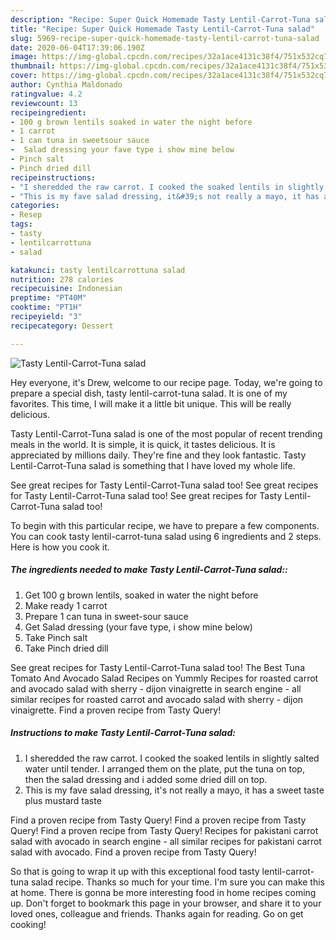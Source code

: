 ```yaml
---
description: "Recipe: Super Quick Homemade Tasty Lentil-Carrot-Tuna salad"
title: "Recipe: Super Quick Homemade Tasty Lentil-Carrot-Tuna salad"
slug: 5969-recipe-super-quick-homemade-tasty-lentil-carrot-tuna-salad
date: 2020-06-04T17:39:06.190Z
image: https://img-global.cpcdn.com/recipes/32a1ace4131c38f4/751x532cq70/tasty-lentil-carrot-tuna-salad-recipe-main-photo.jpg
thumbnail: https://img-global.cpcdn.com/recipes/32a1ace4131c38f4/751x532cq70/tasty-lentil-carrot-tuna-salad-recipe-main-photo.jpg
cover: https://img-global.cpcdn.com/recipes/32a1ace4131c38f4/751x532cq70/tasty-lentil-carrot-tuna-salad-recipe-main-photo.jpg
author: Cynthia Maldonado
ratingvalue: 4.2
reviewcount: 13
recipeingredient:
- 100 g brown lentils soaked in water the night before
- 1 carrot
- 1 can tuna in sweetsour sauce
-  Salad dressing your fave type i show mine below
- Pinch salt
- Pinch dried dill
recipeinstructions:
- "I sheredded the raw carrot. I cooked the soaked lentils in slightly salted water until tender. I arranged them on the plate, put the tuna on top, then the salad dressing and i added some dried dill on top."
- "This is my fave salad dressing, it&#39;s not really a mayo, it has a sweet taste plus mustard taste"
categories:
- Resep
tags:
- tasty
- lentilcarrottuna
- salad

katakunci: tasty lentilcarrottuna salad
nutrition: 278 calories
recipecuisine: Indonesian
preptime: "PT40M"
cooktime: "PT1H"
recipeyield: "3"
recipecategory: Dessert

---
```



![Tasty Lentil-Carrot-Tuna salad](https://img-global.cpcdn.com/recipes/32a1ace4131c38f4/751x532cq70/tasty-lentil-carrot-tuna-salad-recipe-main-photo.jpg)

Hey everyone, it's Drew, welcome to our recipe page. Today, we're going to prepare a special dish, tasty lentil-carrot-tuna salad. It is one of my favorites. This time, I will make it a little bit unique. This will be really delicious.

Tasty Lentil-Carrot-Tuna salad is one of the most popular of recent trending meals in the world. It is simple, it is quick, it tastes delicious. It is appreciated by millions daily. They're fine and they look fantastic. Tasty Lentil-Carrot-Tuna salad is something that I have loved my whole life.

See great recipes for Tasty Lentil-Carrot-Tuna salad too! See great recipes for Tasty Lentil-Carrot-Tuna salad too! See great recipes for Tasty Lentil-Carrot-Tuna salad too!


To begin with this particular recipe, we have to prepare a few components. You can cook tasty lentil-carrot-tuna salad using 6 ingredients and 2 steps. Here is how you cook it.

##### The ingredients needed to make Tasty Lentil-Carrot-Tuna salad::

1. Get 100 g brown lentils, soaked in water the night before
1. Make ready 1 carrot
1. Prepare 1 can tuna in sweet-sour sauce
1. Get  Salad dressing (your fave type, i show mine below)
1. Take Pinch salt
1. Take Pinch dried dill


See great recipes for Tasty Lentil-Carrot-Tuna salad too! The Best Tuna Tomato And Avocado Salad Recipes on Yummly Recipes for roasted carrot and avocado salad with sherry - dijon vinaigrette in search engine - all similar recipes for roasted carrot and avocado salad with sherry - dijon vinaigrette. Find a proven recipe from Tasty Query! 

##### Instructions to make Tasty Lentil-Carrot-Tuna salad:

1. I sheredded the raw carrot. I cooked the soaked lentils in slightly salted water until tender. I arranged them on the plate, put the tuna on top, then the salad dressing and i added some dried dill on top.
1. This is my fave salad dressing, it&#39;s not really a mayo, it has a sweet taste plus mustard taste


Find a proven recipe from Tasty Query! Find a proven recipe from Tasty Query! Find a proven recipe from Tasty Query! Recipes for pakistani carrot salad with avocado in search engine - all similar recipes for pakistani carrot salad with avocado. Find a proven recipe from Tasty Query! 

So that is going to wrap it up with this exceptional food tasty lentil-carrot-tuna salad recipe. Thanks so much for your time. I'm sure you can make this at home. There is gonna be more interesting food in home recipes coming up. Don't forget to bookmark this page in your browser, and share it to your loved ones, colleague and friends. Thanks again for reading. Go on get cooking!
